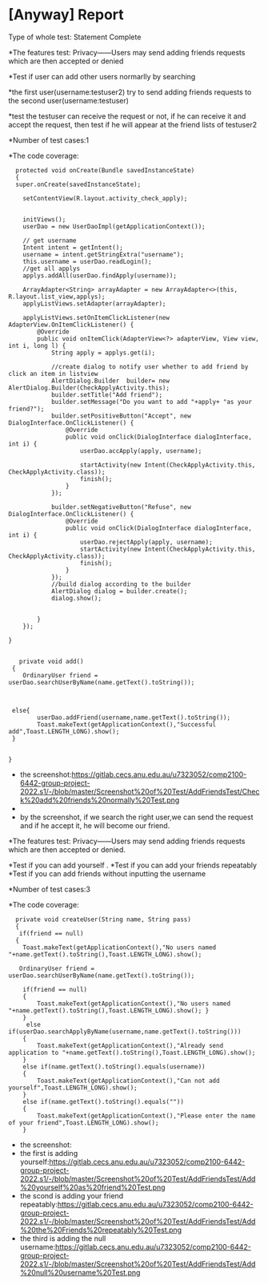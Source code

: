 # [Anyway] Report

Type of whole test: Statement Complete


*The features test: Privacy——Users may send adding friends requests which are then accepted or denied



*Test if user can add other users normarlly by searching

*the first user(username:testuser2) try to send adding friends requests to the second user(username:testuser)

*test the testuser can receive the request or not, if he can receive it and accept the request, then test if he will appear at the friend lists of testuser2


*Number of test cases:1

*The code coverage:

      protected void onCreate(Bundle savedInstanceState) 
      {
      super.onCreate(savedInstanceState);

        setContentView(R.layout.activity_check_apply);


        initViews();
        userDao = new UserDaoImpl(getApplicationContext());

        // get username
        Intent intent = getIntent();
        username = intent.getStringExtra("username");
        this.username = userDao.readLogin();
        //get all applys
        applys.addAll(userDao.findApply(username));

        ArrayAdapter<String> arrayAdapter = new ArrayAdapter<>(this, R.layout.list_view,applys);
        applyListViews.setAdapter(arrayAdapter);

        applyListViews.setOnItemClickListener(new AdapterView.OnItemClickListener() {
            @Override
            public void onItemClick(AdapterView<?> adapterView, View view, int i, long l) {
                String apply = applys.get(i);

                //create dialog to notify user whether to add friend by click an item in listview
                AlertDialog.Builder  builder= new AlertDialog.Builder(CheckApplyActivity.this);
                builder.setTitle("Add friend");
                builder.setMessage("Do you want to add "+apply+ "as your friend?");
                builder.setPositiveButton("Accept", new DialogInterface.OnClickListener() {
                    @Override
                    public void onClick(DialogInterface dialogInterface, int i) {
                        userDao.accApply(apply, username);

                        startActivity(new Intent(CheckApplyActivity.this, CheckApplyActivity.class));
                        finish();
                    }
                });

                builder.setNegativeButton("Refuse", new DialogInterface.OnClickListener() {
                    @Override
                    public void onClick(DialogInterface dialogInterface, int i) {
                        userDao.rejectApply(apply, username);
                        startActivity(new Intent(CheckApplyActivity.this, CheckApplyActivity.class));
                        finish();
                    }
                });
                //build dialog according to the builder
                AlertDialog dialog = builder.create();
                dialog.show();


            }
        });

    }


       private void add()
     {
        OrdinaryUser friend = userDao.searchUserByName(name.getText().toString());



     else{
            userDao.addFriend(username,name.getText().toString());
            Toast.makeText(getApplicationContext(),"Successful add",Toast.LENGTH_LONG).show();
     }


    }

* the screenshot:https://gitlab.cecs.anu.edu.au/u7323052/comp2100-6442-group-project-2022.s1/-/blob/master/Screenshot%20of%20Test/AddFriendsTest/Check%20add%20friends%20normally%20Test.png
* 
* by the screenshot, if we search the right user,we can send the request and if he accept it, he will become our friend.





*The features test: Privacy——Users may send adding friends requests which are then accepted or denied.

*Test if you can add yourself .
*Test if you can add your friends repeatably
*Test if you can add friends without inputting the username

*Number of test cases:3

*The code coverage:

      private void createUser(String name, String pass)
      {
       if(friend == null)
      {
        Toast.makeText(getApplicationContext(),"No users named "+name.getText().toString(),Toast.LENGTH_LONG).show();

       OrdinaryUser friend = userDao.searchUserByName(name.getText().toString());

        if(friend == null)
        {
            Toast.makeText(getApplicationContext(),"No users named "+name.getText().toString(),Toast.LENGTH_LONG).show(); }
        }
         else if(userDao.searchApplyByName(username,name.getText().toString()))
        {
            Toast.makeText(getApplicationContext(),"Already send application to "+name.getText().toString(),Toast.LENGTH_LONG).show();
        }
        else if(name.getText().toString().equals(username))
        {
            Toast.makeText(getApplicationContext(),"Can not add yourself",Toast.LENGTH_LONG).show();
        }
        else if(name.getText().toString().equals(""))
        {
            Toast.makeText(getApplicationContext(),"Please enter the name of your friend",Toast.LENGTH_LONG).show();
        }


* the screenshot:
* the first is adding yourself:https://gitlab.cecs.anu.edu.au/u7323052/comp2100-6442-group-project-2022.s1/-/blob/master/Screenshot%20of%20Test/AddFriendsTest/Add%20yourself%20as%20friend%20Test.png
* the scond is adding your friend repeatably:https://gitlab.cecs.anu.edu.au/u7323052/comp2100-6442-group-project-2022.s1/-/blob/master/Screenshot%20of%20Test/AddFriendsTest/Add%20the%20Friends%20repeatably%20Test.png
* the third is adding the null username:https://gitlab.cecs.anu.edu.au/u7323052/comp2100-6442-group-project-2022.s1/-/blob/master/Screenshot%20of%20Test/AddFriendsTest/Add%20null%20username%20Test.png




